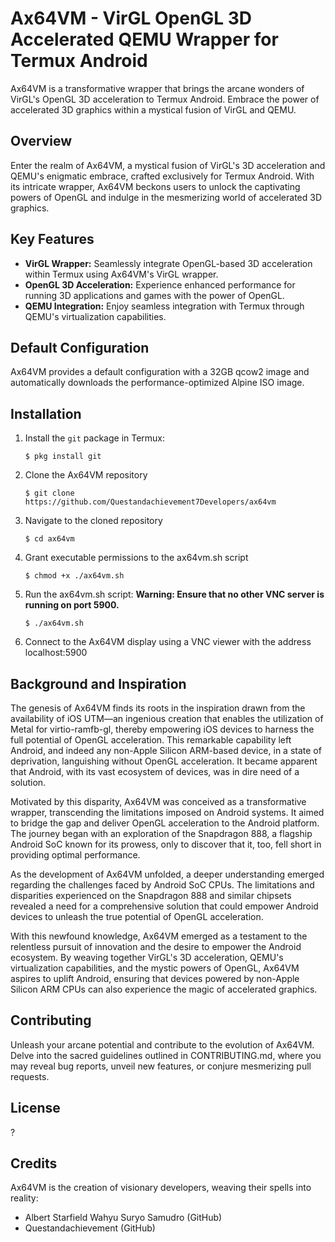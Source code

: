 # Ax64VM - VirGL OpenGL 3D Accelerated QEMU Wrapper for Termux Android

Ax64VM is a transformative wrapper that brings the arcane wonders of VirGL's OpenGL 3D acceleration to Termux Android. Embrace the power of accelerated 3D graphics within a mystical fusion of VirGL and QEMU.

## Overview
Enter the realm of Ax64VM, a mystical fusion of VirGL's 3D acceleration and QEMU's enigmatic embrace, crafted exclusively for Termux Android. With its intricate wrapper, Ax64VM beckons users to unlock the captivating powers of OpenGL and indulge in the mesmerizing world of accelerated 3D graphics.


## Key Features

- **VirGL Wrapper:** Seamlessly integrate OpenGL-based 3D acceleration within Termux using Ax64VM's VirGL wrapper.
- **OpenGL 3D Acceleration:** Experience enhanced performance for running 3D applications and games with the power of OpenGL.
- **QEMU Integration:** Enjoy seamless integration with Termux through QEMU's virtualization capabilities.

## Default Configuration

Ax64VM provides a default configuration with a 32GB qcow2 image and automatically downloads the performance-optimized Alpine ISO image.

## Installation
1. Install the `git` package in Termux:

   ```shell
   $ pkg install git
   ```
2. Clone the Ax64VM repository
   ```shell
   $ git clone https://github.com/Questandachievement7Developers/ax64vm
   ```
3. Navigate to the cloned repository
   ```shell
   $ cd ax64vm
   ```
4. Grant executable permissions to the ax64vm.sh script
   ```shell
   $ chmod +x ./ax64vm.sh
   ```
5. Run the ax64vm.sh script:
**Warning: Ensure that no other VNC server is running on port 5900.**
   ```shell
   $ ./ax64vm.sh
   ```
 6. Connect to the Ax64VM display using a VNC viewer with the address localhost:5900

## Background and Inspiration
The genesis of Ax64VM finds its roots in the inspiration drawn from the availability of iOS UTM—an ingenious creation that enables the utilization of Metal for virtio-ramfb-gl, thereby empowering iOS devices to harness the full potential of OpenGL acceleration. This remarkable capability left Android, and indeed any non-Apple Silicon ARM-based device, in a state of deprivation, languishing without OpenGL acceleration. It became apparent that Android, with its vast ecosystem of devices, was in dire need of a solution.

Motivated by this disparity, Ax64VM was conceived as a transformative wrapper, transcending the limitations imposed on Android systems. It aimed to bridge the gap and deliver OpenGL acceleration to the Android platform. The journey began with an exploration of the Snapdragon 888, a flagship Android SoC known for its prowess, only to discover that it, too, fell short in providing optimal performance.

As the development of Ax64VM unfolded, a deeper understanding emerged regarding the challenges faced by Android SoC CPUs. The limitations and disparities experienced on the Snapdragon 888 and similar chipsets revealed a need for a comprehensive solution that could empower Android devices to unleash the true potential of OpenGL acceleration.

With this newfound knowledge, Ax64VM emerged as a testament to the relentless pursuit of innovation and the desire to empower the Android ecosystem. By weaving together VirGL's 3D acceleration, QEMU's virtualization capabilities, and the mystic powers of OpenGL, Ax64VM aspires to uplift Android, ensuring that devices powered by non-Apple Silicon ARM CPUs can also experience the magic of accelerated graphics.

## Contributing
Unleash your arcane potential and contribute to the evolution of Ax64VM. Delve into the sacred guidelines outlined in CONTRIBUTING.md, where you may reveal bug reports, unveil new features, or conjure mesmerizing pull requests.

## License
?

## Credits 
Ax64VM is the creation of visionary developers, weaving their spells into reality:

- Albert Starfield Wahyu Suryo Samudro (GitHub)
- Questandachievement (GitHub)
